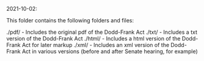 2021-10-02:

This folder contains the following folders and files:

./pdf/ - Includes the original pdf of the Dodd-Frank Act
./txt/ - Includes a txt version of the Dodd-Frank Act
./html/ - Includes a html version of the Dodd-Frank Act for later markup
./xml/ - Includes an xml version of the Dodd-Frank Act in various versions (before and after Senate hearing, for example)
